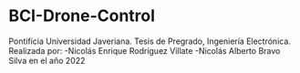 # BCI-Drone-Control
Pontificia Universidad Javeriana. Tesis de Pregrado, Ingeniería Electrónica.  Realizada por:  -Nicolás Enrique Rodríguez Villate  -Nicolás Alberto Bravo Silva en el año 2022
